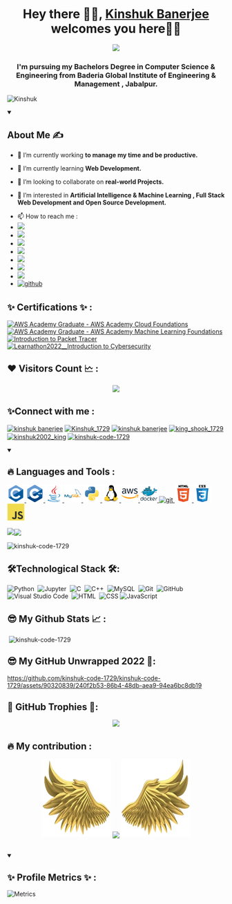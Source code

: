 <h1 align="center">Hey there 👋🏻, <a href="https://www.linkedin.com/in/kinshuk-banerjee1729/">Kinshuk Banerjee</a> welcomes you here🤩🤩</h1>
<p align="center">
    <img src="https://readme-typing-svg.herokuapp.com/?lines=Welcome+to+my+GitHub+profile!;Have+a+look+around+it+😊!&font=Fira%20Code&color=%23D62F79&center=true&width=350&height=30">
</p>
<h3 align="center">I'm pursuing my Bachelors Degree in Computer Science & Engineering from Baderia Global Institute of Engineering & Management , Jabalpur.</h3>

![Kinshuk](https://user-images.githubusercontent.com/90320839/146675569-70a8a11a-7563-4bf5-9d7e-1ddb5c086c9b.jpeg)

<details open>
<summary> <h2>About Me ✍</h2></summary>
    
- 🔭 I’m currently working **to manage my time and be productive.**

- 🌱 I’m currently learning **Web Development.**

- 👯 I’m looking to collaborate on **real-world Projects.**

- 👀 I’m interested in **Artificial Intelligence & Machine Learning , Full Stack Web Development and Open Source Development.**
</details>

- 📫 How to reach me : 
- <a href="mailto:kinshuk2002.king@gmail.com"><img src="https://img.shields.io/badge/Gmail-D14836?style=for-the-badge&logo=gmail&logoColor=white"></a>
- <a href="https://www.instagram.com/king_shook_1729" target="_blank">
  <img src="https://img.shields.io/badge/Instagram-E4405F?style=for-the-badge&logo=instagram&logoColor=white" /> </a>
- <a href="https://www.youtube.com/@kinshukbanerjee1729" target="_blank"><img src="https://img.shields.io/badge/YouTube-FF0000?style=for-the-badge&logo=youtube&logoColor=white" target="_blank"/></a>
- <a href="https://www.facebook.com/kinshuk.banerjee.90" target="_blank"> 
  <img src="https://img.shields.io/badge/Facebook-1877F2?style=for-the-badge&logo=facebook&logoColor=white" /> </a>
- [<img src = "https://img.shields.io/badge/twitter-%2320A1F1.svg?&style=for-the-badge&logo=twitter&logoColor=white">](https://twitter.com/Kinshuk_1729)
- <a href="https://t.me/kinshukbanerjee"><img src="https://img.shields.io/badge/Telegram-2CA5E0?style=for-the-badge&logo=telegram&logoColor=white"/></a>
- [<img src="https://img.shields.io/badge/linkedin-%230077B5.svg?&style=for-the-badge&logo=linkedin&logoColor=white" />](https://www.linkedin.com/in/kinshuk-banerjee1729/)
- <a href="https://github.com/kinshuk-code-1729" target="_blank">
  <img src=https://img.shields.io/badge/github-%2324292e.svg?&style=for-the-badge&logo=github&logoColor=white alt=github style="margin-bottom: 5px;" /> </a>

## ✨ Certifications ✨ :

<!--START_SECTION:badges-->

[![AWS Academy Graduate - AWS Academy Cloud Foundations](https://images.credly.com/size/110x110/images/73e4a58b-a8ef-41a3-a7db-9183dd269882/image.png)](https://www.credly.com/badges/957561ad-7654-40e0-bc8c-2a796d52fc99/public_url "AWS Academy Graduate - AWS Academy Cloud Foundations")
[![AWS Academy Graduate - AWS Academy Machine Learning Foundations](https://images.credly.com/size/110x110/images/254b883a-44a3-4cec-b6f2-946a80522b39/image.png)](https://www.credly.com/badges/4cfc91dd-8126-4606-9bea-08a623ae4d80/public_url "AWS Academy Graduate - AWS Academy Machine Learning Foundations")
[![Introduction to Packet Tracer](https://images.credly.com/size/110x110/images/09b6d58c-763a-4b40-aea1-787d8f46bbcd/Intro2PT.png)](https://www.credly.com/badges/b2604db7-dadc-423b-83b6-7d8dfae78a88/public_url")
[![Learnathon2022__Introduction to Cybersecurity](https://images.credly.com/size/110x110/images/af8c6b4e-fc31-47c4-8dcb-eb7a2065dc5b/I2CS__1_.png)](https://www.credly.com/badges/ce55999c-d837-4da9-a7a8-3c2fdd10255c/public_url "Learnathon2022__Introduction to Cybersecurity")

<!--END_SECTION:badges-->

## ❤ Visitors Count 🗠 :
<p align = "center">
  <img src="https://profile-counter.glitch.me/kinshuk-code-1729/count.svg" />
</p>

## ✨Connect with me :
<p align="left">
<a href="https://www.linkedin.com/in/kinshuk-banerjee1729/" target="blank"><img align="center" src="https://raw.githubusercontent.com/rahuldkjain/github-profile-readme-generator/master/src/images/icons/Social/linked-in-alt.svg" alt="kinshuk banerjee" height="30" width="40" /></a>
<a href="https://twitter.com/intent/follow?screen_name=Kinshuk_1729" target="blank"><img align="center" src="https://raw.githubusercontent.com/rahuldkjain/github-profile-readme-generator/master/src/images/icons/Social/twitter.svg" alt="Kinshuk_1729" height="30" width="40" /></a>
<a href="https://www.facebook.com/kinshuk.banerjee.90" target="blank"><img align="center" src="https://raw.githubusercontent.com/rahuldkjain/github-profile-readme-generator/master/src/images/icons/Social/facebook.svg" alt="kinshuk banerjee" height="30" width="40" /></a>
<a href="https://instagram.com/king_shook_1729" target="blank"><img align="center" src="https://raw.githubusercontent.com/rahuldkjain/github-profile-readme-generator/master/src/images/icons/Social/instagram.svg" alt="king_shook_1729" height="30" width="40" /></a>
<a href="https://www.hackerrank.com/kinshuk2002_king" target="blank"><img align="center" src="https://raw.githubusercontent.com/rahuldkjain/github-profile-readme-generator/master/src/images/icons/Social/hackerrank.svg" alt="kinshuk2002_king" height="30" width="40" /></a>
<a href="https://www.leetcode.com/kinshuk-code-1729" target="blank"><img align="center" src="https://raw.githubusercontent.com/rahuldkjain/github-profile-readme-generator/master/src/images/icons/Social/leet-code.svg" alt="kinshuk-code-1729" height="30" width="40" /></a>
</p>

<details open>
<summary><h2>🔥 Languages and Tools :</h2></summary>
<p align="left"> <a href="https://www.cprogramming.com/" target="_blank" rel="noreferrer"> <img src="https://raw.githubusercontent.com/devicons/devicon/master/icons/c/c-original.svg" alt="c" width="40" height="40"/> </a> <a href="https://www.w3schools.com/cpp/" target="_blank" rel="noreferrer"> <img src="https://raw.githubusercontent.com/devicons/devicon/master/icons/cplusplus/cplusplus-original.svg" alt="cplusplus" width="40" height="40"/> </a> <a href="https://www.java.com" target="_blank" rel="noreferrer"> <img src="https://raw.githubusercontent.com/devicons/devicon/master/icons/java/java-original.svg" alt="java" width="40" height="40"/> </a> <a href="https://www.mysql.com/" target="_blank" rel="noreferrer"> <img src="https://raw.githubusercontent.com/devicons/devicon/master/icons/mysql/mysql-original-wordmark.svg" alt="mysql" width="40" height="40"/> </a> <a href="https://www.python.org" target="_blank" rel="noreferrer"> <img src="https://raw.githubusercontent.com/devicons/devicon/master/icons/python/python-original.svg" alt="python" width="40" height="40"/> </a> <a href="https://www.linux.org/" target="_blank" rel="noreferrer"> <img src="https://raw.githubusercontent.com/devicons/devicon/master/icons/linux/linux-original.svg" alt="linux" width="40" height="40"/> </a><a href="https://aws.amazon.com" target="_blank" rel="noreferrer"> <img src="https://raw.githubusercontent.com/devicons/devicon/master/icons/amazonwebservices/amazonwebservices-original-wordmark.svg" alt="aws" width="40" height="40"/> </a> <a href="https://www.docker.com/" target="_blank" rel="noreferrer"> <img src="https://raw.githubusercontent.com/devicons/devicon/master/icons/docker/docker-original-wordmark.svg" alt="docker" width="40" height="40"/> </a> <a href="https://git-scm.com/" target="_blank" rel="noreferrer"> <img src="https://www.vectorlogo.zone/logos/git-scm/git-scm-icon.svg" alt="git" width="40" height="40"/> </a> <a href="https://www.w3schools.com/html/default.asp" target="_blank" rel="noreferrer"> <img src="https://raw.githubusercontent.com/devicons/devicon/master/icons/html5/html5-original-wordmark.svg" alt="html5" width="40" height="40"/> </a>   <a href="https://www.w3schools.com/css/" target="_blank" rel="noreferrer"> <img src="https://raw.githubusercontent.com/devicons/devicon/master/icons/css3/css3-original-wordmark.svg" alt="css3" width="40" height="40"/> </a> <a href="https://www.w3schools.com/js/default.asp" target="_blank" rel="noreferrer"> <img src="https://raw.githubusercontent.com/devicons/devicon/master/icons/javascript/javascript-original.svg" alt="javascript" width="40" height="40"/> </a>
</p>
</details>
<p><img align="left" src="https://github-profile-summary-cards.vercel.app/api/cards/most-commit-language?username=kinshuk-code-1729&theme=highcontrast" /></p>
<p><img align="center" src="https://github-profile-summary-cards.vercel.app/api/cards/repos-per-language?username=kinshuk-code-1729&theme=highcontrast"/></p>
<p><img align="center" src="https://github-readme-stats.vercel.app/api/top-langs/?username=kinshuk-code-1729&theme=highcontrast&layout=pie" alt="kinshuk-code-1729" /></p>

## 🛠Technological Stack 🛠:
![Python](https://img.shields.io/badge/-Python-ffffff?style=flat&logo=python&logoColor=007ACC)&nbsp;
![Jupyter](https://img.shields.io/badge/-Jupyter-ffffff?style=flat&logo=jupyter&logoColor=007ACC)&nbsp;
![C](https://img.shields.io/badge/-C-ffffff?style=flat&logo=cplusplus&logoColor=007ACC)&nbsp;
![C++](https://img.shields.io/badge/-C++-ffffff?style=flat&logo=cplusplus&logoColor=007ACC)&nbsp;
![MySQL](https://img.shields.io/badge/-MySQL-ffffff?style=flat&logo=mysql)&nbsp;
![Git](https://img.shields.io/badge/-Git-ffffff?style=flat&logo=git)&nbsp;
![GitHub](https://img.shields.io/badge/-GitHub-ffffff?style=flat&logo=github&logoColor=000000)&nbsp;
![Visual Studio Code](https://img.shields.io/badge/-Visual%20Studio%20Code-ffffff?style=flat&logo=visual-studio-code&logoColor=007ACC)&nbsp;
![HTML](https://img.shields.io/badge/-HTML-ffffff?style=flat&logo=HTML5)&nbsp;
![CSS](https://img.shields.io/badge/-CSS-ffffff?style=flat&logo=CSS3&logoColor=1572B6)
![JavaScript](https://img.shields.io/badge/-JavaScript-ffffff?style=flat&logo=javascript&logoColor=fad63d)&nbsp;


## 😎 My Github Stats 📈 : 
<p>&nbsp;<img align="center" src="https://github-readme-stats.vercel.app/api?username=kinshuk-code-1729&theme=highcontrast&show_icons=true&locale=en" alt="kinshuk-code-1729" /></p>

## 😎 My GitHub Unwrapped 2022 🌟:
https://github.com/kinshuk-code-1729/kinshuk-code-1729/assets/90320839/240f2b53-86b4-48db-aea9-94ea6bc8db19

## 🥇 GitHub Trophies 🥇: 
<p align="center"><a href="https://github.com/ryo-ma/github-profile-trophy" target="_blank"><img src="https://github-profile-trophy.vercel.app/?username=kinshuk-code-1729&theme=radical"/>
</a>
</p>

## 🔥 My contribution :
<p align="center"><a>
   <img height="180" width="160" src="https://github.com/Nitesh-thapliyal/Nitesh-thapliyal/blob/main/left.png">
   <img align="center" src="https://github-readme-streak-stats.herokuapp.com/?user=kinshuk-code-1729&theme=radical"/>
   <img height="180" width="160" src="https://github.com/Nitesh-thapliyal/Nitesh-thapliyal/blob/main/right.png">
</p>
<br/>

<!-- [![wakatime](https://wakatime.com/badge/user/f54b086e-b125-4c3f-b297-4ef53b6d1e7b.svg)](https://wakatime.com/@f54b086e-b125-4c3f-b297-4ef53b6d1e7b) -->

<details open>
<summary> <h2>✨ Profile Metrics ✨ :</h2> </summary>
    
![Metrics](https://metrics.lecoq.io/kinshuk-code-1729?template=classic&languages=1&people=1&achievements=1&languages.limit=8&languages.sections=most-used&languages.colors=github&languages.threshold=0%25&languages.indepth=false&languages.categories=markup%2C%20programming&languages.recent.categories=markup%2C%20programming&languages.recent.load=300&languages.recent.days=14&people.limit=24&people.size=28&people.types=followers%2C%20following&people.identicons=false&people.shuffle=false&achievements.threshold=C&achievements.secrets=true&achievements.display=detailed&achievements.limit=0&config.timezone=Asia%2FCalcutta)

</details>
<!-- ## 🔥 Watch a Snake 🐍 eating my Contribution Graph 😎 :

![snake gif](https://github.com/kinshuk-code-1729/kinshuk-code-1729/blob/output/github-contribution-grid-snake.gif)
-->
